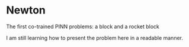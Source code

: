 # Newton
The first co-trained PINN problems: a block and a rocket block

I am still learning how to present the problem here in a readable manner.
